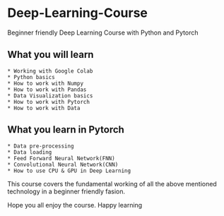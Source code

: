 # Deep-Learning-Course
 Beginner friendly Deep Learning Course with Python and Pytorch

## What you will learn
    * Working with Google Colab
    * Python basics
    * How to work with Numpy 
    * How to work with Pandas
    * Data Visualization basics
    * How to work with Pytorch
    * How to work with Data

## What you learn in Pytorch
    * Data pre-processing
    * Data loading
    * Feed Forward Neural Network(FNN)
    * Convolutional Neural Network(CNN)
    * How to use CPU & GPU in Deep Learning

This course covers the fundamental working of all the above mentioned technology in a beginner friendly fasion.

Hope you all enjoy the course. Happy learning